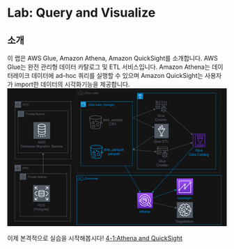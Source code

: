 # Lab: Query and Visualize

## 소개
이 랩은 AWS Glue, Amazon Athena, Amazon QuickSight를 소개합니다. AWS Glue는 완전 관리형 데이터 카탈로그 및 ETL 서비스입니다. Amazon Athena는 데이터레이크 데이터에 ad-hoc 쿼리를 실행할 수 있으며 Amazon QuickSight는 사용자가 import한 데이터의 시각화기능을 제공합니다.
![AWS 콘솔](../images/lab4-intro.png)

이제 본격적으로 실습을 시작해봅시다! [4-1:Athena and QuickSight](../detail/4-1:AthenaNQuickSight.md)
